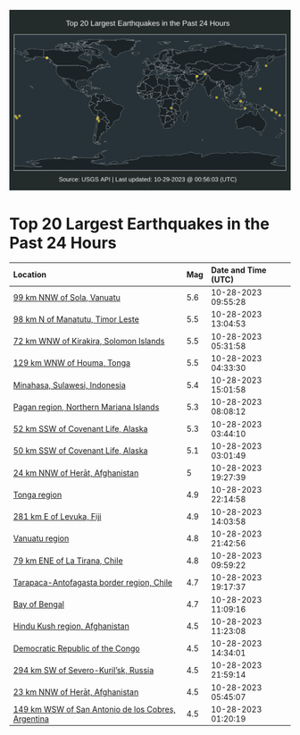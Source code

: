 ![Map](./map.png)

# Top 20 Largest Earthquakes in the Past 24 Hours

| Location | Mag | Date and Time (UTC) |
|:---|:---|:---|
| [99 km NNW of Sola, Vanuatu](https://earthquake.usgs.gov/earthquakes/eventpage/us7000l75j) | 5.6 | 10-28-2023 09:55:28 |
| [98 km N of Manatutu, Timor Leste](https://earthquake.usgs.gov/earthquakes/eventpage/us7000l76s) | 5.5 | 10-28-2023 13:04:53 |
| [72 km WNW of Kirakira, Solomon Islands](https://earthquake.usgs.gov/earthquakes/eventpage/us7000l73x) | 5.5 | 10-28-2023 05:31:58 |
| [129 km WNW of Houma, Tonga](https://earthquake.usgs.gov/earthquakes/eventpage/us7000l73e) | 5.5 | 10-28-2023 04:33:30 |
| [Minahasa, Sulawesi, Indonesia](https://earthquake.usgs.gov/earthquakes/eventpage/us7000l77a) | 5.4 | 10-28-2023 15:01:58 |
| [Pagan region, Northern Mariana Islands](https://earthquake.usgs.gov/earthquakes/eventpage/us7000l750) | 5.3 | 10-28-2023 08:08:12 |
| [52 km SSW of Covenant Life, Alaska](https://earthquake.usgs.gov/earthquakes/eventpage/ak023dtut7mp) | 5.3 | 10-28-2023 03:44:10 |
| [50 km SSW of Covenant Life, Alaska](https://earthquake.usgs.gov/earthquakes/eventpage/ak023dtuk2yv) | 5.1 | 10-28-2023 03:01:49 |
| [24 km NNW of Herāt, Afghanistan](https://earthquake.usgs.gov/earthquakes/eventpage/us7000l78n) | 5 | 10-28-2023 19:27:39 |
| [Tonga region](https://earthquake.usgs.gov/earthquakes/eventpage/us7000l79f) | 4.9 | 10-28-2023 22:14:58 |
| [281 km E of Levuka, Fiji](https://earthquake.usgs.gov/earthquakes/eventpage/us7000l772) | 4.9 | 10-28-2023 14:03:58 |
| [Vanuatu region](https://earthquake.usgs.gov/earthquakes/eventpage/us7000l79a) | 4.8 | 10-28-2023 21:42:56 |
| [79 km ENE of La Tirana, Chile](https://earthquake.usgs.gov/earthquakes/eventpage/us7000l75k) | 4.8 | 10-28-2023 09:59:22 |
| [Tarapaca-Antofagasta border region, Chile](https://earthquake.usgs.gov/earthquakes/eventpage/us7000l78j) | 4.7 | 10-28-2023 19:17:37 |
| [Bay of Bengal](https://earthquake.usgs.gov/earthquakes/eventpage/us7000l76c) | 4.7 | 10-28-2023 11:09:16 |
| [Hindu Kush region, Afghanistan](https://earthquake.usgs.gov/earthquakes/eventpage/us7000l76e) | 4.5 | 10-28-2023 11:23:08 |
| [Democratic Republic of the Congo](https://earthquake.usgs.gov/earthquakes/eventpage/us7000l775) | 4.5 | 10-28-2023 14:34:01 |
| [294 km SW of Severo-Kuril’sk, Russia](https://earthquake.usgs.gov/earthquakes/eventpage/us7000l79e) | 4.5 | 10-28-2023 21:59:14 |
| [23 km NNW of Herāt, Afghanistan](https://earthquake.usgs.gov/earthquakes/eventpage/us7000l73z) | 4.5 | 10-28-2023 05:45:07 |
| [149 km WSW of San Antonio de los Cobres, Argentina](https://earthquake.usgs.gov/earthquakes/eventpage/us7000l71r) | 4.5 | 10-28-2023 01:20:19 |
